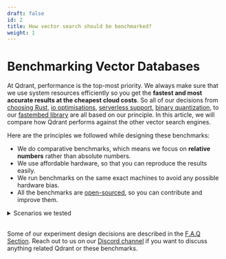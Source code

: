 ```yaml
---
draft: false
id: 2
title: How vector search should be benchmarked?
weight: 1
---
```


# Benchmarking Vector Databases

At Qdrant, performance is the top-most priority. We always make sure that we use system resources efficiently so you get the **fastest and most accurate results at the cheapest cloud costs**. So all of our decisions from [choosing Rust](/articles/why-rust/), [io optimisations](/articles/io_uring/), [serverless support](/articles/serverless/), [binary quantization](/articles/binary-quantization/), to our [fastembed library](/articles/fastembed/) are all based on our principle. In this article, we will compare how Qdrant performs against the other vector search engines.

Here are the principles we followed while designing these benchmarks:

- We do comparative benchmarks, which means we focus on **relative numbers** rather than absolute numbers.
- We use affordable hardware, so that you can reproduce the results easily.
- We run benchmarks on the same exact machines to avoid any possible hardware bias.
- All the benchmarks are [open-sourced](https://github.com/qdrant/vector-db-benchmark), so you can contribute and improve them.

<details>
<summary> Scenarios we tested </summary>

1. Upload & Search benchmark on single node [Benchmark](/benchmarks/single-node-speed-benchmark/)
2. Filtered search benchmark - [Benchmark](/benchmarks/#filtered-search-benchmark)
3. Memory consumption benchmark - Coming soon
4. Cluster mode benchmark - Coming soon

</details>

</br>

Some of our experiment design decisions are described in the [F.A.Q Section](/benchmarks/#benchmarks-faq).
Reach out to us on our [Discord channel](https://qdrant.to/discord) if you want to discuss anything related Qdrant or these benchmarks.
